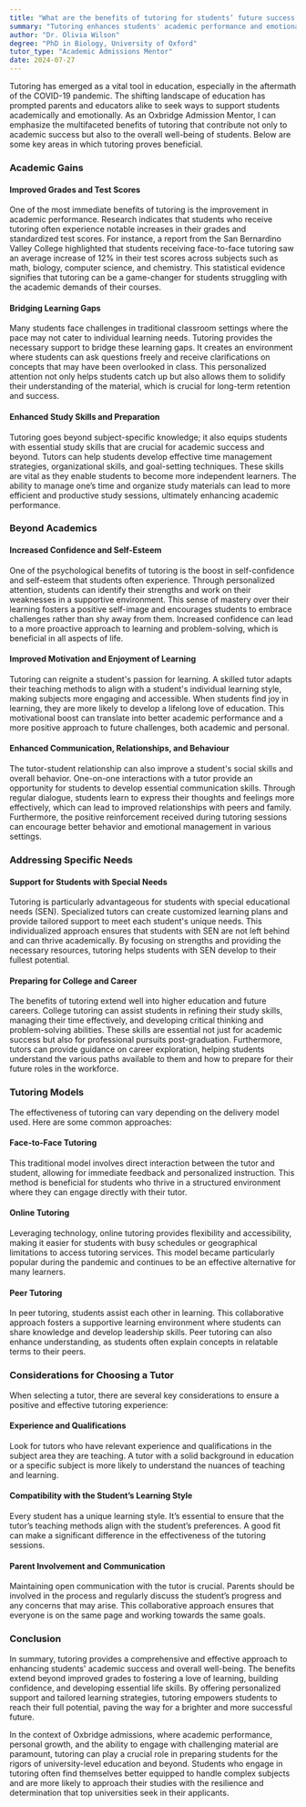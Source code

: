 ```yaml
---
title: "What are the benefits of tutoring for students’ future success and well-being?"
summary: "Tutoring enhances students' academic performance and emotional well-being, leading to improved grades, test scores, and future success."
author: "Dr. Olivia Wilson"
degree: "PhD in Biology, University of Oxford"
tutor_type: "Academic Admissions Mentor"
date: 2024-07-27
---
```


Tutoring has emerged as a vital tool in education, especially in the aftermath of the COVID-19 pandemic. The shifting landscape of education has prompted parents and educators alike to seek ways to support students academically and emotionally. As an Oxbridge Admission Mentor, I can emphasize the multifaceted benefits of tutoring that contribute not only to academic success but also to the overall well-being of students. Below are some key areas in which tutoring proves beneficial.

### Academic Gains

#### Improved Grades and Test Scores

One of the most immediate benefits of tutoring is the improvement in academic performance. Research indicates that students who receive tutoring often experience notable increases in their grades and standardized test scores. For instance, a report from the San Bernardino Valley College highlighted that students receiving face-to-face tutoring saw an average increase of 12% in their test scores across subjects such as math, biology, computer science, and chemistry. This statistical evidence signifies that tutoring can be a game-changer for students struggling with the academic demands of their courses.

#### Bridging Learning Gaps

Many students face challenges in traditional classroom settings where the pace may not cater to individual learning needs. Tutoring provides the necessary support to bridge these learning gaps. It creates an environment where students can ask questions freely and receive clarifications on concepts that may have been overlooked in class. This personalized attention not only helps students catch up but also allows them to solidify their understanding of the material, which is crucial for long-term retention and success.

#### Enhanced Study Skills and Preparation

Tutoring goes beyond subject-specific knowledge; it also equips students with essential study skills that are crucial for academic success and beyond. Tutors can help students develop effective time management strategies, organizational skills, and goal-setting techniques. These skills are vital as they enable students to become more independent learners. The ability to manage one’s time and organize study materials can lead to more efficient and productive study sessions, ultimately enhancing academic performance.

### Beyond Academics

#### Increased Confidence and Self-Esteem

One of the psychological benefits of tutoring is the boost in self-confidence and self-esteem that students often experience. Through personalized attention, students can identify their strengths and work on their weaknesses in a supportive environment. This sense of mastery over their learning fosters a positive self-image and encourages students to embrace challenges rather than shy away from them. Increased confidence can lead to a more proactive approach to learning and problem-solving, which is beneficial in all aspects of life.

#### Improved Motivation and Enjoyment of Learning

Tutoring can reignite a student's passion for learning. A skilled tutor adapts their teaching methods to align with a student's individual learning style, making subjects more engaging and accessible. When students find joy in learning, they are more likely to develop a lifelong love of education. This motivational boost can translate into better academic performance and a more positive approach to future challenges, both academic and personal.

#### Enhanced Communication, Relationships, and Behaviour

The tutor-student relationship can also improve a student's social skills and overall behavior. One-on-one interactions with a tutor provide an opportunity for students to develop essential communication skills. Through regular dialogue, students learn to express their thoughts and feelings more effectively, which can lead to improved relationships with peers and family. Furthermore, the positive reinforcement received during tutoring sessions can encourage better behavior and emotional management in various settings.

### Addressing Specific Needs

#### Support for Students with Special Needs

Tutoring is particularly advantageous for students with special educational needs (SEN). Specialized tutors can create customized learning plans and provide tailored support to meet each student's unique needs. This individualized approach ensures that students with SEN are not left behind and can thrive academically. By focusing on strengths and providing the necessary resources, tutoring helps students with SEN develop to their fullest potential.

#### Preparing for College and Career

The benefits of tutoring extend well into higher education and future careers. College tutoring can assist students in refining their study skills, managing their time effectively, and developing critical thinking and problem-solving abilities. These skills are essential not just for academic success but also for professional pursuits post-graduation. Furthermore, tutors can provide guidance on career exploration, helping students understand the various paths available to them and how to prepare for their future roles in the workforce.

### Tutoring Models

The effectiveness of tutoring can vary depending on the delivery model used. Here are some common approaches:

#### Face-to-Face Tutoring

This traditional model involves direct interaction between the tutor and student, allowing for immediate feedback and personalized instruction. This method is beneficial for students who thrive in a structured environment where they can engage directly with their tutor.

#### Online Tutoring

Leveraging technology, online tutoring provides flexibility and accessibility, making it easier for students with busy schedules or geographical limitations to access tutoring services. This model became particularly popular during the pandemic and continues to be an effective alternative for many learners.

#### Peer Tutoring

In peer tutoring, students assist each other in learning. This collaborative approach fosters a supportive learning environment where students can share knowledge and develop leadership skills. Peer tutoring can also enhance understanding, as students often explain concepts in relatable terms to their peers.

### Considerations for Choosing a Tutor

When selecting a tutor, there are several key considerations to ensure a positive and effective tutoring experience:

#### Experience and Qualifications

Look for tutors who have relevant experience and qualifications in the subject area they are teaching. A tutor with a solid background in education or a specific subject is more likely to understand the nuances of teaching and learning.

#### Compatibility with the Student’s Learning Style

Every student has a unique learning style. It’s essential to ensure that the tutor’s teaching methods align with the student’s preferences. A good fit can make a significant difference in the effectiveness of the tutoring sessions.

#### Parent Involvement and Communication

Maintaining open communication with the tutor is crucial. Parents should be involved in the process and regularly discuss the student’s progress and any concerns that may arise. This collaborative approach ensures that everyone is on the same page and working towards the same goals.

### Conclusion

In summary, tutoring provides a comprehensive and effective approach to enhancing students' academic success and overall well-being. The benefits extend beyond improved grades to fostering a love of learning, building confidence, and developing essential life skills. By offering personalized support and tailored learning strategies, tutoring empowers students to reach their full potential, paving the way for a brighter and more successful future.

In the context of Oxbridge admissions, where academic performance, personal growth, and the ability to engage with challenging material are paramount, tutoring can play a crucial role in preparing students for the rigors of university-level education and beyond. Students who engage in tutoring often find themselves better equipped to handle complex subjects and are more likely to approach their studies with the resilience and determination that top universities seek in their applicants.
    